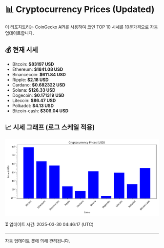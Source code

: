 
# 📊 Cryptocurrency Prices (Updated)

이 리포지토리는 CoinGecko API를 사용하여 코인 TOP 10 시세를 10분가격으로 자동 업데이트합니다.

## 💰 현재 시세
- Bitcoin: **$83197 USD**
- Ethereum: **$1841.08 USD**
- Binancecoin: **$611.84 USD**
- Ripple: **$2.18 USD**
- Cardano: **$0.682322 USD**
- Solana: **$126.33 USD**
- Dogecoin: **$0.171319 USD**
- Litecoin: **$86.47 USD**
- Polkadot: **$4.13 USD**
- Bitcoin-cash: **$306.04 USD**

## 📈 시세 그래프 (로그 스케일 적용)
![Crypto Prices](crypto_prices.png)

⏳ 업데이트 시간: 2025-03-30 04:46:17 (UTC)

---
자동 업데이트 봇에 의해 관리됩니다.
